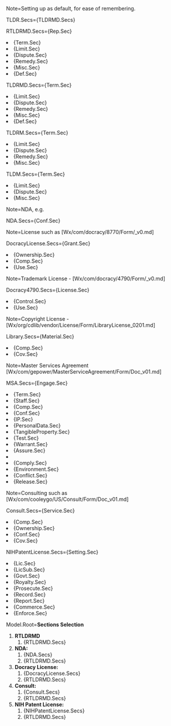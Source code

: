 Note=Setting up as default, for ease of remembering.

TLDR.Secs={TLDRMD.Secs}

RTLDRMD.Secs={Rep.Sec}</li><li>{Term.Sec}</li><li>{Limit.Sec}</li><li>{Dispute.Sec}</li><li>{Remedy.Sec}</li><li>{Misc.Sec}</li><li>{Def.Sec}

TLDRMD.Secs={Term.Sec}</li><li>{Limit.Sec}</li><li>{Dispute.Sec}</li><li>{Remedy.Sec}</li><li>{Misc.Sec}</li><li>{Def.Sec}

TLDRM.Secs={Term.Sec}</li><li>{Limit.Sec}</li><li>{Dispute.Sec}</li><li>{Remedy.Sec}</li><li>{Misc.Sec}

TLDM.Secs={Term.Sec}</li><li>{Limit.Sec}</li><li>{Dispute.Sec}</li><li>{Misc.Sec}

Note=NDA, e.g. 

NDA.Secs={Conf.Sec}

Note=License such as [Wx/com/docracy/8770/Form/_v0.md]

DocracyLicense.Secs={Grant.Sec}</li><li>{Ownership.Sec}</li><li>{Comp.Sec}</li><li>{Use.Sec}

Note=Trademark License - [Wx/com/docracy/4790/Form/_v0.md]

Docracy4790.Secs={License.Sec}</li><li>{Control.Sec}</li><li>{Use.Sec}

Note=Copyright License - [Wx/org/cdlib/vendor/License/Form/LibraryLicense_0201.md]

Library.Secs={Material.Sec}</li><li>{Comp.Sec}</li><li>{Cov.Sec}

Note=Master Services Agreement [Wx/com/gepower/MasterServiceAgreement/Form/Doc_v01.md]

MSA.Secs={Engage.Sec}</li><li>{Term.Sec}</li><li>{Staff.Sec}</li><li>{Comp.Sec}</li><li>{Conf.Sec}</li><li>{IP.Sec}</li><li>{PersonalData.Sec}</li><li>{TangibleProperty.Sec}</li><li>{Test.Sec}</li><li>{Warrant.Sec}</li><li>{Assure.Sec}</li><li><li>{Comply.Sec}</li><li>{Environment.Sec}</li><li>{Conflict.Sec}</li><li>{Release.Sec}


Note=Consulting such as [Wx/com/cooleygo/US/Consult/Form/Doc_v01.md]

Consult.Secs={Service.Sec}</li><li>{Comp.Sec}</li><li>{Ownership.Sec}</li><li>{Conf.Sec}</li><li>{Cov.Sec}

NIHPatentLicense.Secs={Setting.Sec}</li><li>{Lic.Sec}</li><li>{LicSub.Sec}</li><li>{Govt.Sec}</li><li>{Royalty.Sec}</li><li>{Prosecute.Sec}</li><li>{Record.Sec}</li><li>{Report.Sec}</li><li>{Commerce.Sec}</li><li>{Enforce.Sec}

Model.Root=<b>Sections Selection</b><ol><li><b>RTLDRMD</b><ol><li>{RTLDRMD.Secs}</li></ol><li><b>NDA:</b><ol><li>{NDA.Secs}</li><li>{RTLDRMD.Secs}</li></ol><li><b>Docracy License:</b><ol><li>{DocracyLicense.Secs}</li><li>{RTLDRMD.Secs}</li></ol><li><b>Consult:</b><ol><li>{Consult.Secs}</li><li>{RTLDRMD.Secs}</li></ol><li><b>NIH Patent License:</b><ol><li>{NIHPatentLicense.Secs}</li><li>{RTLDRMD.Secs}</li></ol></ol>

